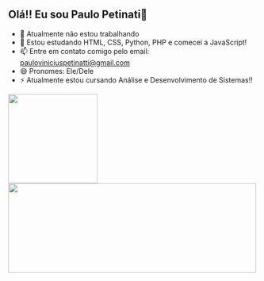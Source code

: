 ## Olá!! Eu sou Paulo Petinati👋


- 🔭 Atualmente não estou trabalhando
- 🌱 Estou estudando HTML, CSS, Python, PHP e comecei a JavaScript!
- 📫 Entre em contato comigo pelo email: pauloviniciuspetinatti@gmail.com
- 😄 Pronomes: Ele/Dele
- ⚡ Atualmente estou cursando Análise e Desenvolvimento de Sistemas!!


<div>
<a href="https://github.com/devPetinatti">
<img height="180em" src="https://github-readme-stats.vercel.app/api?username=devPetinatti&show_icons=true&theme=dracula&include_all_commits=true&count_private=true"/>
<img height="180em" width="500px" src="https://github-readme-stats.vercel.app/api/top-langs/?username=devPetinatti&layout=compact&langs_count=168theme=dracula"/>
  
</div>

